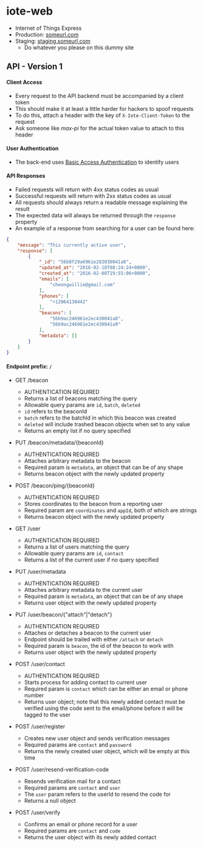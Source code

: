 iote-web
========
- Internet of Things Express
- Production: [someurl.com](https://someurl.com)
- Staging: [staging.someurl.com](http://staging.someurl.com)
	- Do whatever you please on this dummy site

## API - Version 1
#### Client Access

- Every request to the API backend must be accompanied by a client token
- This should make it at least a little harder for hackers to spoof requests
- To do this, attach a header with the key of `X-Iote-Client-Token` to the request
- Ask someone like *max-pi* for the actual token value to attach to this header

#### User Authentication

- The back-end uses [Basic Access Authentication](https://en.wikipedia.org/wiki/Basic_access_authentication) to identify users

#### API Responses

- Failed requests will return with 4xx status codes as usual
- Successful requests will return with 2xx status codes as usual
- All requests should always return a readable message explaining the result
- The expected data will always be returned through the `response` property
- An example of a response from searching for a user can be found here:
```json
{
	"message": "This currently active user",
	"response": [
		{
			"_id": "56b8f29a6961e283030041a8",
			"updated_at": "2016-02-10T08:24:24+0000",
			"created_at": "2016-02-08T19:55:06+0000",
			"emails": [
				"cheongwillie@gmail.com"
			],
			"phones": [
				"+12064130442"
			],
			"beacons": [
				"56b9ac246961e2ec430041a8",
				"56b9ac246961e2ec430041a9"
			],
			"metadata": []
		}
	]
}
```

#### Endpoint prefix: `/`

- GET /beacon
	- AUTHENTICATION REQUIRED
	- Returns a list of beacons matching the query
	- Allowable query params are `id`, `batch`, `deleted`
	- `id` refers to the beaconId
	- `batch` refers to the batchId in which this beacon was created
	- `deleted` will include trashed beacon objects when set to any value
	- Returns an empty list if no query specified

- PUT /beacon/metadata/{beaconId}
	- AUTHENTICATION REQUIRED
	- Attaches arbitrary metadata to the beacon
	- Required param is `metadata`, an object that can be of any shape
	- Returns beacon object with the newly updated property

- POST /beacon/ping/{beaconId}
	- AUTHENTICATION REQUIRED
	- Stores coordinates to the beacon from a reporting user
	- Required param are `coordinates` and `appId`, both of which are strings
	- Returns beacon object with the newly updated property

- GET /user
	- AUTHENTICATION REQUIRED
	- Returns a list of users matching the query
	- Allowable query params are `id`, `contact`
	- Returns a list of the current user if no query specified

- PUT /user/metadata
	- AUTHENTICATION REQUIRED
	- Attaches arbitrary metadata to the current user
	- Required param is `metadata`, an object that can be of any shape
	- Returns user object with the newly updated property

- PUT /user/beacon/{"attach"|"detach"}
	- AUTHENTICATION REQUIRED
	- Attaches or detaches a beacon to the current user
	- Endpoint should be trailed with either `/attach` or `detach`
	- Required param is `beacon`, the id of the beacon to work with
	- Returns user object with the newly updated property

- POST /user/contact
	- AUTHENTICATION REQUIRED
	- Starts process for adding contact to current user
	- Required param is `contact` which can be either an email or phone number
	- Returns user object; note that this newly added contact must be verified using the code sent to the email/phone before it will be tagged to the user

- POST /user/register
	- Creates new user object and sends verification messages
	- Required params are `contact` and `password`
	- Returns the newly created user object, which will be empty at this time

- POST /user/resend-verification-code
	- Resends verification mail for a contact
	- Required params are `contact` and `user`
	- The `user` param refers to the userId to resend the code for
	- Returns a null object

- POST /user/verify
	- Confirms an email or phone record for a user
	- Required params are `contact` and `code`
	- Returns the user object with its newly added contact
